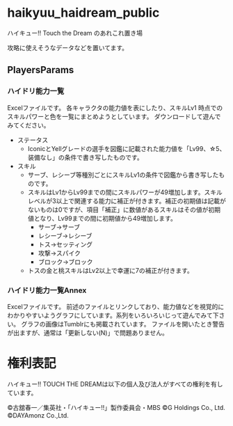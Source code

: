 # haikyuu_haidream_public

ハイキュー!! Touch the Dream のあれこれ置き場

攻略に使えそうなデータなどを置いてます。

## PlayersParams
### ハイドリ能力一覧
Excelファイルです。
各キャラクタの能力値を表にしたり、スキルLv1 時点でのスキルパワーと色を一覧にまとめようとしています。
ダウンロードして遊んでみてください。
* ステータス
  * IconicとYellグレードの選手を図鑑に記載された能力値を「Lv99、☆5、装備なし」の条件で書き写したものです。
* スキル
  * サーブ、レシーブ等種別ごとにスキルLv1の条件で図鑑から書き写したものです。
  * スキルはLv1からLv99までの間にスキルパワーが49増加します。スキルレベルが3以上で関連する能力に補正が付きます。補正の初期値は記載がないものは0ですが、項目「補正」に数値があるスキルはその値が初期値となり、Lv99までの間に初期値から49増加します。
    - サーブ→サーブ
    - レシーブ→レシーブ
    - トス→セッティング
    - 攻撃→スパイク
    - ブロック→ブロック
  * トスの金と桃スキルはLv2以上で幸運に7の補正が付きます。

### ハイドリ能力一覧Annex
Excelファイルです。
前述のファイルとリンクしており、能力値などを視覚的にわかりやすいようグラフにしています。系列をいろいろいじって遊んでみて下さい。
グラフの画像はTumblrにも掲載されています。
ファイルを開いたとき警告が出ますが、通常は「更新しない(N)」で問題ありません。

# 権利表記

ハイキュー!! TOUCH THE DREAMは以下の個人及び法人がすべての権利を有しています。

©古舘春一／集英社・「ハイキュー!!」製作委員会・MBS ©G Holdings Co., Ltd. ©DAYAmonz Co.,Ltd.
